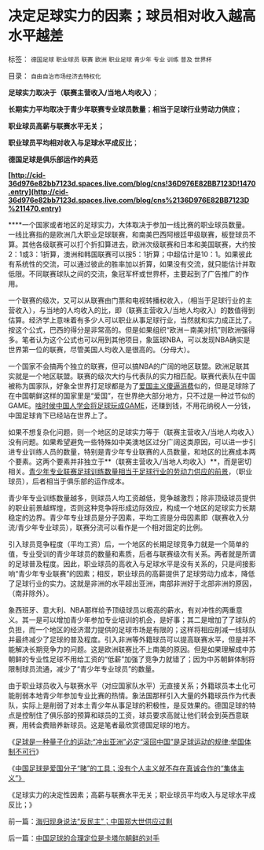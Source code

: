 # 决定足球实力的因素；球员相对收入越高水平越差

标签： `德国足球` `职业球员` `联赛` `欧洲` `职业足球` `青少年` `专业` `训练` `普及` `世界杯` 

目录： `自由自治市场经济去特权化`

**足球实力取决于（联赛主营收入/当地人均收入）**；

**长期实力平均取决于青少年联赛专业球员数量**；**相当于足球行业劳动力供应**；

**职业球员高薪与联赛水平无关；**

**职业球员平均相对收入与足球水平成反比**；

**德国足球是俱乐部运作的典范**

**[http://cid-36d976e82bb7123d.spaces.live.com/blog/cns!36D976E82BB7123D!1470.entry](http://cid-36d976e82bb7123d.spaces.live.com/blog/cns%2136D976E82BB7123D%211470.entry)**

****一个国家或者地区的足球实力，大体取决于参加一线比赛的职业球员数量。一线比赛指的是欧洲几大职业足球联赛，和南美巴西阿根廷甲级联赛，板登球员不算。其他各级联赛可以打个折扣算进去，欧洲次级联赛和日本和美国联赛，大约按2：1或3：1折算，澳洲和韩国联赛可以按5：1折算；中超估计是10：1。如果彼此有系统性的交流，可以通过彼此的胜率加以折算，如果没有交流，就只能估计并取低限。不同联赛球队之间的交流，象冠军杯或世界杯，主要起到了广告推广的作用。

一个联赛的级次，又可以从联赛由门票和电视转播权收入，（相当于足球行业的主营收入），与当地的人均收入的比，即（联赛主营收入/当地人均收入）的数值得到估算。经济学上意味着有多少人可以职业从事足球行业，当然就和实力成正比了。按这个公式，巴西的得分是非常高的。但是如果组织“欧洲－南美对抗”则欧洲强得多。笔者认为这个公式也可以用到其他项目，象篮球NBA，可以发现NBA确实是世界第一位的联赛，尽管美国人均收入是很高的。（分母大）。



一个国家不会搞两个独立的联赛，但可以搞NBA的广阔的地区联盟。欧洲足联其实就是一个地区联盟。联赛的级次大约与代表队的实力相匹配。联赛代表队在中国被称为国家队，好象全世界打足球都是为了[爱国主义傻逼消费](../../../2010/1/11/当爱国成为一种消费.md)似的，但是足球除了在中国朝鲜这样的国家里是“爱国”，在世界绝大部分地方，只不过是一种过节似的GAME。[啥时侯中国人学会将足球玩成GAME](../../../2010/6/24/中国足球从娃娃抓起淘汰好苗子.md)，还赚到钱，不用花纳税人一分钱，中国足球肯下已经站在世界上了。

如果不想复杂化问题，则一个地区的足球实力等于（联赛主营收入/当地人均收入）没有问题。如果希望避免一些特殊如中美澳地区过分广阔这类原因，可以进一步引进专业训练人员的数量，特别是青少年专业联赛的人员数量，和地区的比赛成本两个要素。这两个要素并非独立于**（联赛主营收入/当地人均收入）**，而是密切相关。[青少年专业联赛足球训练数量相当于足球行业的劳动力供应的前景](../../../2010/1/25/李嘉图效应，就业和收入萎缩定律.md)，（职业球员），后者相当于俱乐部的运作成本。

青少年专业训练数量越多，则球员人均工资越低，竞争越激烈；除非顶级球员提供的职业前景越辉煌，否则这种竞争将形成边际效应，构成一个地区的足球实力长期稳定的边界。青少年专业球员是分子因素，平均工资是分母因素即（联赛收入分流/青少年专业球员），联赛分流可以看作是一个相对固定的比例。

引入球员竞争程度（平均工资）后，一个地区的长期足球竞争力就是一个简单的值，专业受训的青少年球员的数量和素质，后者与联赛级次有关系。两者就是所谓的足球普及程度。因此，职业球员的高收入与足球水平是没有关系的，只是间接影响“青少年专业联赛”的因素；相反，职业球员的高薪提供了足球劳动力成本，降低了足球行业的实力。这就是非洲的水平超出亚洲，南部非洲好于北部非洲的原因，（南非除外）。

象西班牙、意大利、NBA那样给予顶级球员以极高的薪水，有对冲性的两重意义。其一是可以增加青少年参加专业培训的机会，是好事；其二是增加了了球队的负担，而一个地区的经济潜力提供的足球市场是有限的；这样将相应削减一线球队并最终减少了足球的普及程度。引入非洲等外籍球员可以提高联赛水平，但是并不能解决长期竞争力的问题。这是欧洲联赛比不上南美的原因。但是如果理解成中苏朝鲜的专业性足球不用给工资的“低薪”加强了竞争力就错了；因为中苏朝鲜体制将限制球员流通，减少了“青少年专业球员”的数量。



由于职业球员收入与联赛水平（对应国家队水平）无直接关系；外籍球员本土化可能削弱本地青少年参加专业比赛的热情。象法国那样引入大量的外籍球员作为代表队，实际上是削弱了对本土青少年从事足球的积极性，是反效果的。德国足球的特点是控制住了俱乐部的预算和球员的工资，球员要求高就让他们转会到英西意联赛，用转会费赔养新球员。这是笔者最欣赏德国足球的地方。



《[足球是一种量子化的运动;“冲出亚洲”必定“滚回中国”是足球运动的规律;举国体制不可行](../../../2010/7/1/“冲出亚洲”“滚回老家”是足球运动的规律.md)》

《[中国足球是爱国分子“赌”的工具；没有个人主义就不存在真诚合作的“集体主义”》](../../../2010/7/1/有什么样的球迷，就有什么样的中国足球.md)

《足球实力的决定性因素；高薪与联赛水平无关；职业球员平均收入与足球水平成反比；》

前一篇：[海归现身说法“反民主”；中国郑大世供应过剩](../../../2010/7/2/海归现身说法“反民主”；中国郑大世供应过剩.md)

后一篇：[中国足球的合理定位是卡塔尔朝鲜的对手](../../../2010/7/2/中国足球的合理定位是卡塔尔朝鲜的对手.md)